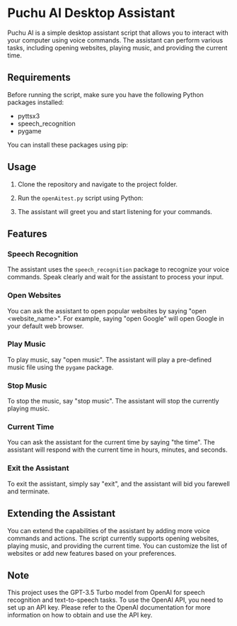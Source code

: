# Puchu AI Desktop Assistant

Puchu AI is a simple desktop assistant script that allows you to interact with your computer using voice commands. The assistant can perform various tasks, including opening websites, playing music, and providing the current time.

## Requirements

Before running the script, make sure you have the following Python packages installed:

- pyttsx3
- speech_recognition
- pygame

You can install these packages using pip:


## Usage

1. Clone the repository and navigate to the project folder.

2. Run the `openAitest.py` script using Python:


3. The assistant will greet you and start listening for your commands.

## Features

### Speech Recognition

The assistant uses the `speech_recognition` package to recognize your voice commands. Speak clearly and wait for the assistant to process your input.

### Open Websites

You can ask the assistant to open popular websites by saying "open <website_name>". For example, saying "open Google" will open Google in your default web browser.

### Play Music

To play music, say "open music". The assistant will play a pre-defined music file using the `pygame` package.

### Stop Music

To stop the music, say "stop music". The assistant will stop the currently playing music.

### Current Time

You can ask the assistant for the current time by saying "the time". The assistant will respond with the current time in hours, minutes, and seconds.

### Exit the Assistant

To exit the assistant, simply say "exit", and the assistant will bid you farewell and terminate.

## Extending the Assistant

You can extend the capabilities of the assistant by adding more voice commands and actions. The script currently supports opening websites, playing music, and providing the current time. You can customize the list of websites or add new features based on your preferences.

## Note

This project uses the GPT-3.5 Turbo model from OpenAI for speech recognition and text-to-speech tasks. To use the OpenAI API, you need to set up an API key. Please refer to the OpenAI documentation for more information on how to obtain and use the API key.




